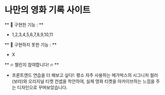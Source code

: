 # 나만의 영화 기록 사이트

** 📝 구현한 기능 : **
- 1,2,3,4,5,6,7,8,9,10,11

** 📝 구현하지 못한 기능 : **
- X

** 🔥 챌린지 참여합니다! 🔥 **
- 프론트엔드 연습을 더 해보고 싶다!: 평소 자주 사용하는 메가박스의 시그니처 컬러(보라)와 오리지널 티켓 컨셉을 착안하여, 실제 영화 티켓을 아카이브하는 느낌을 주는 디자인으로 꾸며보았습니다.